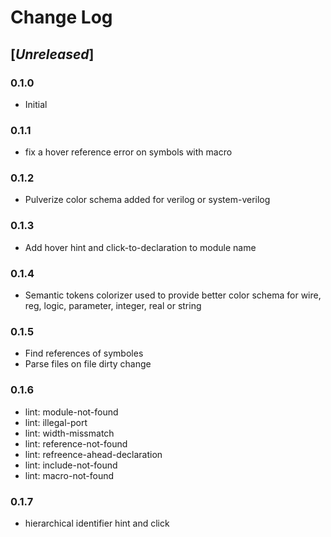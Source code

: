 # Change Log

## [*Unreleased*]

### 0.1.0
* Initial

### 0.1.1
* fix a hover reference error on symbols with macro

### 0.1.2
* Pulverize color schema added for verilog or system-verilog

### 0.1.3
* Add hover hint and click-to-declaration to module name

### 0.1.4
* Semantic tokens colorizer used to provide better color schema for wire, reg, logic, parameter, integer, real or string

### 0.1.5
* Find references of symboles
* Parse files on file dirty change

### 0.1.6
* lint: module-not-found
* lint: illegal-port
* lint: width-missmatch
* lint: reference-not-found
* lint: refreence-ahead-declaration
* lint: include-not-found
* lint: macro-not-found

### 0.1.7
* hierarchical identifier hint and click
